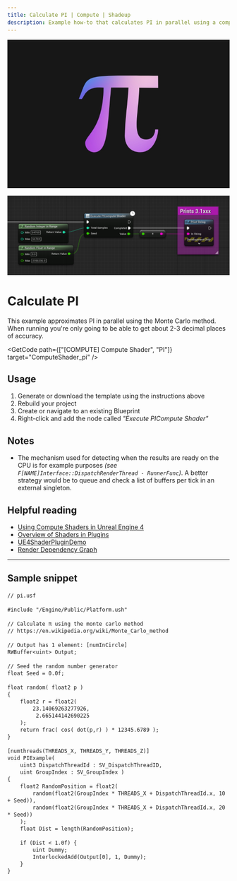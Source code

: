 ```yaml
---
title: Calculate PI | Compute | Shadeup
description: Example how-to that calculates PI in parallel using a compute shader in Unreal Engine 5.
---
```


<script>
	import GetCode from "@/get-code.svelte";
</script>

![Pink and blue PI symbol](img/compute/compute-pi.jpg)

![Unreal Blueprint graph calling a compute shader](img/compute/compute-pi-shot.png)

# Calculate PI

This example approximates PI in parallel using the Monte Carlo method.
When running you're only going to be able to get about 2-3 decimal places of accuracy.

<GetCode path={["[COMPUTE] Compute Shader", "PI"]} target="ComputeShader_pi" />

## Usage

1. Generate or download the template using the instructions above
2. Rebuild your project
3. Create or navigate to an existing Blueprint
4. Right-click and add the node called _"Execute PICompute Shader"_

## Notes

-   The mechanism used for detecting when the results are ready on the CPU is for example purposes _(see `F[NAME]Interface::DispatchRenderThread - RunnerFunc`)_. A better strategy would be to queue and check a list of buffers per tick in an external singleton.

## Helpful reading

-   [Using Compute Shaders in Unreal Engine 4](https://medium.com/realities-io/using-compute-shaders-in-unreal-engine-4-f64bac65a907)
-   [Overview of Shaders in Plugins](https://docs.unrealengine.com/5.0/en-US/overview-of-shaders-in-plugins-unreal-engine/)
-   [UE4ShaderPluginDemo](https://github.com/Temaran/UE4ShaderPluginDemo)
-   [Render Dependency Graph](https://docs.unrealengine.com/5.0/en-US/render-dependency-graph-in-unreal-engine/)

---

## Sample snippet

```hlsl
// pi.usf

#include "/Engine/Public/Platform.ush"

// Calculate π using the monte carlo method
// https://en.wikipedia.org/wiki/Monte_Carlo_method

// Output has 1 element: [numInCircle]
RWBuffer<uint> Output;

// Seed the random number generator
float Seed = 0.0f;

float random( float2 p )
{
    float2 r = float2(
        23.14069263277926,
         2.665144142690225
    );
    return frac( cos( dot(p,r) ) * 12345.6789 );
}

[numthreads(THREADS_X, THREADS_Y, THREADS_Z)]
void PIExample(
	uint3 DispatchThreadId : SV_DispatchThreadID,
	uint GroupIndex : SV_GroupIndex )
{
	float2 RandomPosition = float2(
		random(float2(GroupIndex * THREADS_X + DispatchThreadId.x, 10 + Seed)),
		random(float2(GroupIndex * THREADS_X + DispatchThreadId.x, 20 * Seed))
	);
	float Dist = length(RandomPosition);

	if (Dist < 1.0f) {
		uint Dummy;
		InterlockedAdd(Output[0], 1, Dummy);
	}
}
```
